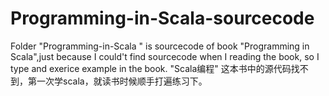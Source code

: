 Programming-in-Scala-sourcecode
===============================

Folder "Programming-in-Scala " is sourcecode of book "Programming in Scala",just because I could't find sourcecode when I reading the book, so I type and exerice example in the book.
"Scala编程" 这本书中的源代码找不到，第一次学scala，就读书时候顺手打遍练习下。
